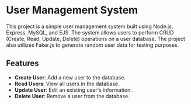 # User Management System

This project is a simple user management system built using Node.js, Express, MySQL, and EJS. The system allows users to perform CRUD (Create, Read, Update, Delete) operations on a user database. The project also utilizes Faker.js to generate random user data for testing purposes.

## Features

- **Create User**: Add a new user to the database.
- **Read Users**: View all users in the database.
- **Update User**: Edit an existing user's information.
- **Delete User**: Remove a user from the database.